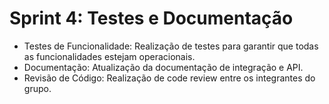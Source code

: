 # Sprint 4: Testes e Documentação

- Testes de Funcionalidade: Realização de testes para garantir que todas as funcionalidades estejam operacionais.
- Documentação: Atualização da documentação de integração e API.
- Revisão de Código: Realização de code review entre os integrantes do grupo.
